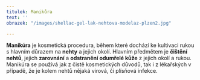 ```yaml
---
titulek: Manikůra
text: ''
obrazek: "/images/shellac-gel-lak-nehtova-modelaz-plzen2.jpg"

---
```

**Manikúra** je kosmetická procedura, během které dochází ke kultivaci rukou s hlavním důrazem na **nehty** a jejich okolí. Hlavním předmětem je **čištění nehtů**, jejich **zarovnání** a **odstranění odumřelé kůže** z jejich okolí a rukou. Manikúra se používá jak z čistě kosmetických důvodů, tak i z lékařských v případě, že je kolem nehtů nějaká virová, či plísňová infekce.